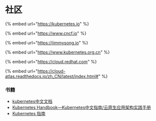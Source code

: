 # 社区

{% embed url="https://kubernetes.io" %}

{% embed url="https://www.cncf.io" %}

{% embed url="https://jimmysong.io" %}

{% embed url="https://www.kubernetes.org.cn" %}

{% embed url="https://cloud.redhat.com" %}

{% embed url="https://cloud-atlas.readthedocs.io/zh_CN/latest/index.html#" %}

### **书籍**

* [kubernetes中文文档](https://www.kubernetes.org.cn/k8s)
* [Kubernetes Handbook—Kubernetes中文指南/云原生应用架构实践手册](https://jimmysong.io/kubernetes-handbook/)
* [Kubernetes 指南](https://feisky.gitbooks.io/kubernetes/content/)
